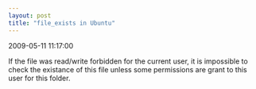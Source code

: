 ```yaml
---
layout: post
title: "file_exists in Ubuntu"
---
```


<p class='meta'>2009-05-11 11:17:00</p>

If the file was read/write forbidden for the current user, it is impossible to check the existance of this file unless some permissions are grant to this user for this folder.